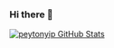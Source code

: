 ### Hi there 👋

[![peytonyip GitHub Stats](https://github-readme-stats.vercel.app/api?username=fxxjdedd&show_icons=true&count_private=true)](https://github.com/peytonyip)

<!--
**peytonyip/peytonyip** is a ✨ _special_ ✨ repository because its `README.md` (this file) appears on your GitHub profile.

Here are some ideas to get you started:

- 🔭 I’m currently working on ...
- 🌱 I’m currently learning ...
- 👯 I’m looking to collaborate on ...
- 🤔 I’m looking for help with ...
- 💬 Ask me about ...
- 📫 How to reach me: ...
- 😄 Pronouns: ...
- ⚡ Fun fact: ...
-->
